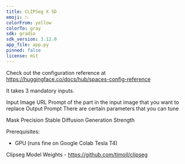 ```yaml
---
title: CLIPSeg X SD
emoji: 📉
colorFrom: yellow
colorTo: gray
sdk: gradio
sdk_version: 3.12.0
app_file: app.py
pinned: false
license: mit
---
```


Check out the configuration reference at https://huggingface.co/docs/hub/spaces-config-reference


It takes 3 mandatory inputs.

Input Image URL
Prompt of the part in the input image that you want to replace
Output Prompt
There are certain parameters that you can tune

Mask Precision
Stable Diffusion Generation Strength



Prerequisites:
* GPU (runs fine on Google Colab Tesla T4)


Clipseg Model Weights - https://github.com/timojl/clipseg
